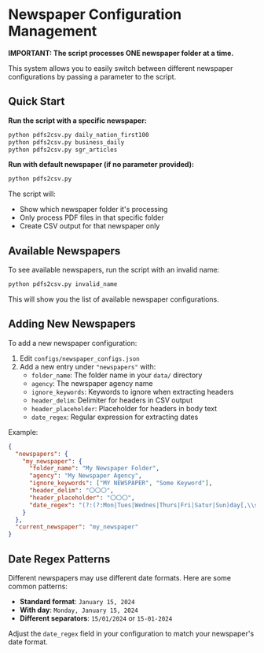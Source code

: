 # Newspaper Configuration Management

**IMPORTANT: The script processes ONE newspaper folder at a time.**

This system allows you to easily switch between different newspaper configurations by passing a parameter to the script.

## Quick Start

**Run the script with a specific newspaper:**
```bash
python pdfs2csv.py daily_nation_first100
python pdfs2csv.py business_daily
python pdfs2csv.py sgr_articles
```

**Run with default newspaper (if no parameter provided):**
```bash
python pdfs2csv.py
```

The script will:
- Show which newspaper folder it's processing
- Only process PDF files in that specific folder
- Create CSV output for that newspaper only

## Available Newspapers

To see available newspapers, run the script with an invalid name:
```bash
python pdfs2csv.py invalid_name
```

This will show you the list of available newspaper configurations.

## Adding New Newspapers

To add a new newspaper configuration:

1. Edit `configs/newspaper_configs.json`
2. Add a new entry under `"newspapers"` with:
   - `folder_name`: The folder name in your `data/` directory
   - `agency`: The newspaper agency name
   - `ignore_keywords`: Keywords to ignore when extracting headers
   - `header_delim`: Delimiter for headers in CSV output
   - `header_placeholder`: Placeholder for headers in body text
   - `date_regex`: Regular expression for extracting dates

Example:
```json
{
  "newspapers": {
    "my_newspaper": {
      "folder_name": "My Newspaper Folder",
      "agency": "My Newspaper Agency",
      "ignore_keywords": ["MY NEWSPAPER", "Some Keyword"],
      "header_delim": "〇〇〇",
      "header_placeholder": "〇〇〇",
      "date_regex": "(?:(?:Mon|Tues|Wednes|Thurs|Fri|Satur|Sun)day[,\\s]*)?(January|February|March|April|May|June|July|August|September|October|November|December)[,\\s]*([1-9]|[12]\\d|3[01])[,\\s]*\\d{4}"
    }
  },
  "current_newspaper": "my_newspaper"
}
```

## Date Regex Patterns

Different newspapers may use different date formats. Here are some common patterns:

- **Standard format**: `January 15, 2024`
- **With day**: `Monday, January 15, 2024`
- **Different separators**: `15/01/2024` or `15-01-2024`

Adjust the `date_regex` field in your configuration to match your newspaper's date format. 